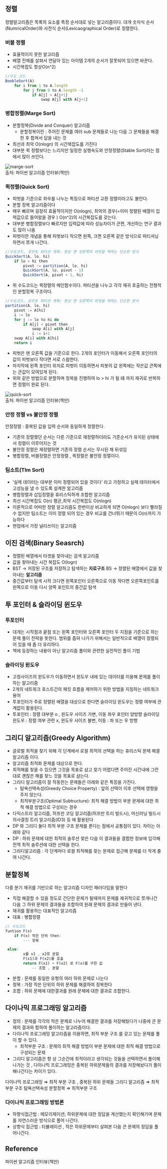 
## 정렬

정렬알고리즘은 목록의 요소를 특정 순서대로 넣는 알고리즘이다. 대개 숫자식 순서(NumricalOrder)와 사전식 순서(Lexicaographical Order)로 정렬한다.

### 버블 정렬

- 효율적이지 못한 알고리즘
- 배열 전체를 살펴서 연달아 있는 아이템 2개의 순서가 잘못되어 있으면 바꾼다.
- 시간복잡도 항상O(n^2)

```jsx
//수도 코드
BoobleSort(A)
	for i from 1 to A.length
		for j from 0 to A.length -1
			if A[j] > A[j+1]
				swap A[j] with A[j+1]
```

### 병합정렬(Marge Sort)

- 분할정복(Divide and Conquer) 알고리즘
  - 분할정복이란 : 주어진 문제를 여러 sub 문제들로 나눈 다음 그 문제들을 해결 한 후 합쳐서 답을 내는 것
- 최선과 최악 O(nlogn) 의 시간복잡도를 가진다
- 대부분 퀵 정렬보다는 느리지만 일정한 실행속도와 안정정렬(Stable Sort)라는 점에서 많이 쓰인다.

![marge-sort](./img/marge-sort.png)  
출처: 파이썬 알고리즘 인터뷰(책만)

### 퀵정렬(Quick Sort)

- 피벗을 기준으로 좌우를 나누는 특징으로 파티션 교환 정렬이라고도 불린다.
- 분할 정복 알고리즘이다
- 매우 빠르며 굉장히 효율적이지만 O(nlogn), 최악의 경우(=이미 정렬된 배열이 입력값으로 들어왔을 경우 ) O(n^2)의 시간복잡도를 갖는다.
- 대부분 병합정렬보다 빠르지만 입력값에 따라 성능차이가 큰편, 개선하는 연구 결과도 많이 나옴
- 피벗이란 개념을 통해 피벗보다 작으면 왼쪽, 크면 오른쪽 같은 방식으로 파티셔닝 하면서 쪼개 나간다.

```jsx
//수도코드, 로무토 파티션 계획: 항상 맨 오른쪽의 피벗을 택하는 단순한 방식
QuickSort(A, lo, hi)
	if lo < hi then
		pivot := partition(A, lo, hi)
		QuickSort(A, lo, pivot - 1)
		QuickSort(A, pivot + 1, hi)
```

- 위 수도코드는 퀵정렬의 메인함수이다. 파티션을 나누고 각각 재귀 호출하는 전형적인 분할정복 구조이다.

```jsx
//수도코드, 로무토 파티션 계획: 항상 맨 오른쪽의 피벗을 택하는 단순한 방식
partition(A, lo, hi)
	pivot := A[hi]
	i := lo
	for j := lo to hi do
		if A[j] < pivot then
			swap A[i] with A[j]
			i := i+1
	swap A[i] with A[hi]
	return i
```

- 피벗은 맨 오른쪽 값을 기준으로 한다. 2개의 포인터가 이동해서 오른쪽 포인터의 값이 피벗보다 작다면 서로 스왑한다.
- 마지막에 왼쪽 포인터 위치로 피벗이 이동하면서 피봇의 값 왼쪽에는 작은값 큰쪽에는 큰값이 모여있게 된다.
- 위와 같은 방법으로 분할하며 정복을 진행하여 lo > hi 가 될 떄 까지 재귀로 반복하면 정렬이 완료 된다.

![quick-sort](./img/quick-sort.png)  
출처: 파이썬 알고리즘 인터뷰(책만)

### 안정 정렬 vs 불안정 정렬

안정정렬 : 중복된 값을 입력 순서와 동일하게 정렬한다.

- 기존의 정렬했던 순서는 다른 기준으로 재정렬하더라도 기준순서가 유지된 상태에서 정렬이 이루어지는 것
- 불안정 정렬은 재정렬하면 기존의 정렬 순서는 무시된 채 뒤섞임
- 병합정렬, 버블정렬은 안정정렬 , 퀵정렬은 불안정 정렬이다.

### 팀소트(TIm Sort)

- ‘실제 데이터는 대부분 이미 정렬되어 있을 것이다’ 라고 가정하고 실제 데이터에서 고성능을 낼 수 있도록 설계한 알고리즘
- 병합정렬과 삽입정렬을 휴리스틱하게 조합한 알고리즘
- 최선 시간복잡도 O(n) 평균,최악 시간복잡도 O(nlogn)
- 이론적으로 어떠한 정렬 알고리즘도 한번이상 비교하게 되면 O(nlogn) 보다 빨라질 수 없지만 팀소트는 이미 정렬 되어 있는 경우 비교를 건너뛰기 때문이 O(n)까지 가능하다
- 현업에서 가장 널리쓰이는 알고리즘

## 이진 검색(Binary Seasrch)

- 정렬된 배열에서 타겟을 찾아내는 검색 알고리즘
- 값을 찾아내는 시간 복잡도 O(logn)
- BST → 저장된 구조를 저장하고 탐색하는 **자료구조** BS → 정렬된 배열에서 값을 찾아내는 **알고리즘**
- 중간값부터 탐색 시작 크다면 왼쪽포인터 오른쪽으로 이동 작다면 오른쪽포인트를 왼쪽으로 이동 다시 양쪽 포인트의 중간값 탐색

## 투 포인터 & 슬라이딩 윈도우

### 투포인터

- 대개는 시작점과 끝점 또는 왼쪽 포인터와 오른쪽 포인터 두 지점을 기준으로 하는 문제 풀이 전략을 뜻한다. 범위를 좁혀 나가기 위해서는 일반적으로 배열이 정렬되어 있을 때 좀 더 유리하다.
- 책에 등장하는 내용이 아닌 알고리즘 풀이와 관련한 실전적인 풀이 기법

### 슬라이딩 윈도우

- 고정사이즈의 윈도우가 이동하면서 윈도우 내에 있는 데이터를 이용해 문제를 풀이하는 알고리즘
- 2개의 네트워크 호스트간의 패킷 흐름을 제어하기 위한 방법을 지칭하는 네트워크 용어
- 투포인터가 주로 정렬된 배열을 대상으로 한다면 슬라이딩 윈도우는 정렬 여부에 관계없이 활용된다.
- 투포인터 : 정렬 대부분 o , 윈도우 사이즈 가변, 이동 좌우 포인터 양방향
  슬라이딩 윈도우 : 정렬 여부 관련 x, 윈도우 사이즈 불변, 이동 : 좌 또는 우 방향

## 그리디 알고리즘(Greedy Algorithm)

- 글로벌 최적을 찾기 위해 각 단계에서 로컬 최적의 선택을 하는 휴리스틱 문제 해결 알고리즘 이다.
- 알고리즘 최적화 문제를 대상으로 한다.
- 최적해를 찾을 수 있으면 그것을 목표로 삼고 찾기 어렵다면 주어진 시간내에 그런대로 괜찮은 해를 찾느 것을 목표로 삼는다.
- 그리디 알고리즘이 잘 작동한는 문제들은 아래와 같은 특징을 가진다.
  - 탐욕선택속성(Greedy Choice Property) : 앞의 선택이 이후 선택에 영향을 주지 않는다.
  - 최적부분구조(Optimal Subtructure): 최적 해결 방법이 부분 문제에 대한 최적 해결 방법으로 구성되는 경우
- 다익스트라 알고리즘, 허프만 코딩 알고리즘(허프만 트리 빌드시), 머신러닝 빌드시 의사결정 트리 알고리즘(ID3) 등 에 활용된다
- DP 와 그리디 둘다 최적 부분 구조 문제를 푼다는 점에서 공통점이 있다. 차이는 아래와 같다
- DP : 하위 문제에 대한 최적의 솔루션 찾은 다음 이 결과들을 결합한 정보에 입각해 전역 최적 솔루션에 대한 선택을 한다.
- 그리디알고리즘 : 각 단계마다 로컬 최적해를 찾는 문제로 접근해 문제를 더 작게 줄여 나간다.

## 분할정복

다중 분기 재귀를 기반으로 하는 알고리즘 디자인 패러다임을 말한다

- 직접 해결할 수 있을 정도로 간단한 문제가 될때까지 문제를 재귀적으로 쪼개나간 다음 그 하위 문제의 결과들을 조합하여 원래 문제의 결과로 만들어 낸다.
- 재귀를 활용하는 대표적인 알고리즘
- 대표 : 병합정렬

```jsx
// 수도코드
funtion F(x)
	if F(x) 작은 단위 then:
		--- 정복

 else:
		x를 x1 , x2로 분할
		F(x1)과 F(x2)를 호출
		return F(x1) + F(x2) 로 F(x)를 구한 값
			-- 조합 , 분할
```

- 분할 : 문제를 동일한 유형의 여러 하위 문제로 나눈다
- 정복 : 가장 작은 단위의 하위 문제를 해결하여 정복한다
- 조합 : 하위 문제에 대한결과를 원래 문제에 대한 결과로 조합한다.

## 다이나믹 프로그래밍 알고리즘

- 정의 : 문제를 각각의 작은 문제로 나누어 해결한 결과를 저장해뒀다가 나중에 큰 문제의 결과와 합하여 풀이하는 알고라즘이다.
- 다이나믹 프로그래밍 알고리즘을 이용하면, 최적 부분 구조 를 갖고 있는 문제를 풀이 할 수 있다.
  - 최적부분 구조 : 문제의 최적 해결 방법이 부분 문제에 대한 최적 해결 방법으로 구성되는 문제
- 그리디 알고리즘은 항 상 그순간에 최적이라고 생각되는 것들을 선택하면서 풀이해 나가는 것 , 다이나믹 프로그래밍은 중복된 하위문제들의 결과를 저장해놨다가 풀이해나간다는 차이가 있다.

다이나믹 프로그래밍 ⇒ 최적 부분 구조 , 중복된 하위 문제들
그리디 알고리즘 ⇒ 최적 부분 구조 탐욕선택속성
분할정복 ⇒ 최적부분 구조

### 다이나믹 프로그래밍 방법론

- 하향식접근법 : 메모이제이션; 하위문제에 대한 정답을 계산했는지 확인해가며 문제를 자연스러운 방식으로 풀어 나간다.
- 상향식 접근법 : 타뷸레이션 , 작은 하위문제부터 살펴본 다음 큰 문제의 정답을 풀어나간다.

## Reference

파이썬 알고리즘 인터뷰(책만)
